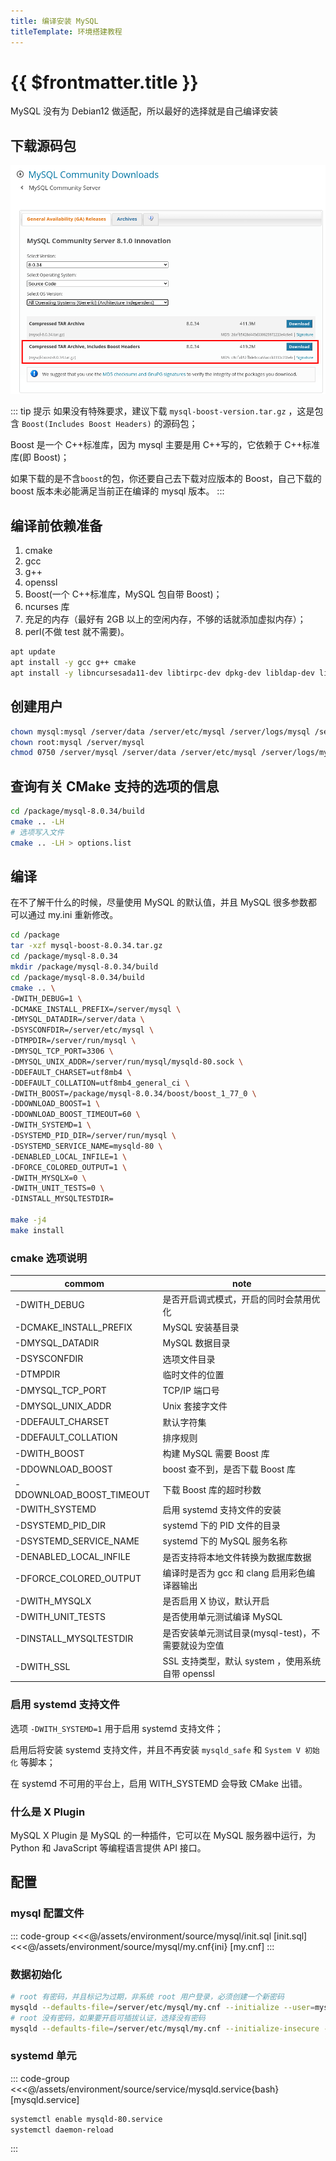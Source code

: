 ```yaml
---
title: 编译安装 MySQL
titleTemplate: 环境搭建教程
---
```


# {{ $frontmatter.title }}

MySQL 没有为 Debian12 做适配，所以最好的选择就是自己编译安装

## 下载源码包

![Mysql 源码包](/assets/environment/images/01.png)

::: tip 提示
如果没有特殊要求，建议下载 `mysql-boost-version.tar.gz` ，这是包含 `Boost(Includes Boost Headers)` 的源码包；

Boost 是一个 C++标准库，因为 mysql 主要是用 C++写的，它依赖于 C++标准库(即 Boost)；

如果下载的是不含`boost`的包，你还要自己去下载对应版本的 Boost，自己下载的 boost 版本未必能满足当前正在编译的 mysql 版本。
:::

## 编译前依赖准备

1. cmake
2. gcc
3. g++
4. openssl
5. Boost(一个 C++标准库，MySQL 包自带 Boost)；
6. ncurses 库
7. 充足的内存（最好有 2GB 以上的空闲内存，不够的话就添加虚拟内存）；
8. perl(不做 test 就不需要)。

```bash
apt update
apt install -y gcc g++ cmake
apt install -y libncursesada11-dev libtirpc-dev dpkg-dev libldap-dev libsasl2-dev libbison-dev libudev-dev
```

## 创建用户

```bash
chown mysql:mysql /server/data /server/etc/mysql /server/logs/mysql /server/run/mysql
chown root:mysql /server/mysql
chmod 0750 /server/mysql /server/data /server/etc/mysql /server/logs/mysql /server/run/mysql
```

## 查询有关 CMake 支持的选项的信息

```bash
cd /package/mysql-8.0.34/build
cmake .. -LH
# 选项写入文件
cmake .. -LH > options.list
```

## 编译

在不了解干什么的时候，尽量使用 MySQL 的默认值，并且 MySQL 很多参数都可以通过 my.ini 重新修改。

```bash
cd /package
tar -xzf mysql-boost-8.0.34.tar.gz
cd /package/mysql-8.0.34
mkdir /package/mysql-8.0.34/build
cd /package/mysql-8.0.34/build
cmake .. \
-DWITH_DEBUG=1 \
-DCMAKE_INSTALL_PREFIX=/server/mysql \
-DMYSQL_DATADIR=/server/data \
-DSYSCONFDIR=/server/etc/mysql \
-DTMPDIR=/server/run/mysql \
-DMYSQL_TCP_PORT=3306 \
-DMYSQL_UNIX_ADDR=/server/run/mysql/mysqld-80.sock \
-DDEFAULT_CHARSET=utf8mb4 \
-DDEFAULT_COLLATION=utf8mb4_general_ci \
-DWITH_BOOST=/package/mysql-8.0.34/boost/boost_1_77_0 \
-DDOWNLOAD_BOOST=1 \
-DDOWNLOAD_BOOST_TIMEOUT=60 \
-DWITH_SYSTEMD=1 \
-DSYSTEMD_PID_DIR=/server/run/mysql \
-DSYSTEMD_SERVICE_NAME=mysqld-80 \
-DENABLED_LOCAL_INFILE=1 \
-DFORCE_COLORED_OUTPUT=1 \
-DWITH_MYSQLX=0 \
-DWITH_UNIT_TESTS=0 \
-DINSTALL_MYSQLTESTDIR=

make -j4
make install
```

### cmake 选项说明

| commom                   | note                                               |
| ------------------------ | -------------------------------------------------- |
| -DWITH_DEBUG             | 是否开启调式模式，开启的同时会禁用优化             |
| -DCMAKE_INSTALL_PREFIX   | MySQL 安装基目录                                   |
| -DMYSQL_DATADIR          | MySQL 数据目录                                     |
| -DSYSCONFDIR             | 选项文件目录                                       |
| -DTMPDIR                 | 临时文件的位置                                     |
| -DMYSQL_TCP_PORT         | TCP/IP 端口号                                      |
| -DMYSQL_UNIX_ADDR        | Unix 套接字文件                                    |
| -DDEFAULT_CHARSET        | 默认字符集                                         |
| -DDEFAULT_COLLATION      | 排序规则                                           |
| -DWITH_BOOST             | 构建 MySQL 需要 Boost 库                           |
| -DDOWNLOAD_BOOST         | boost 查不到，是否下载 Boost 库                    |
| -DDOWNLOAD_BOOST_TIMEOUT | 下载 Boost 库的超时秒数                            |
| -DWITH_SYSTEMD           | 启用 systemd 支持文件的安装                        |
| -DSYSTEMD_PID_DIR        | systemd 下的 PID 文件的目录                        |
| -DSYSTEMD_SERVICE_NAME   | systemd 下的 MySQL 服务名称                        |
| -DENABLED_LOCAL_INFILE   | 是否支持将本地文件转换为数据库数据                 |
| -DFORCE_COLORED_OUTPUT   | 编译时是否为 gcc 和 clang 启用彩色编译器输出       |
| -DWITH_MYSQLX            | 是否启用 X 协议，默认开启                          |
| -DWITH_UNIT_TESTS        | 是否使用单元测试编译 MySQL                         |
| -DINSTALL_MYSQLTESTDIR   | 是否安装单元测试目录(mysql-test)，不需要就设为空值 |
| -DWITH_SSL               | SSL 支持类型，默认 system ，使用系统自带 openssl   |

### 启用 systemd 支持文件

选项 `-DWITH_SYSTEMD=1` 用于启用 systemd 支持文件；

启用后将安装 systemd 支持文件，并且不再安装 `mysqld_safe` 和 `System V 初始化` 等脚本；

在 systemd 不可用的平台上，启用 WITH_SYSTEMD 会导致 CMake 出错。

### 什么是 X Plugin

MySQL X Plugin 是 MySQL 的一种插件，它可以在 MySQL 服务器中运行，为 Python 和 JavaScript 等编程语言提供 API 接口。

## 配置

### mysql 配置文件

::: code-group
<<<@/assets/environment/source/mysql/init.sql [init.sql]
<<<@/assets/environment/source/mysql/my.cnf{ini} [my.cnf]
:::

### 数据初始化

```bash
# root 有密码，并且标记为过期，非系统 root 用户登录，必须创建一个新密码
mysqld --defaults-file=/server/etc/mysql/my.cnf --initialize --user=mysql
# root 没有密码，如果要开启可插拔认证，选择没有密码
mysqld --defaults-file=/server/etc/mysql/my.cnf --initialize-insecure --user=mysql
```

### systemd 单元

::: code-group
<<<@/assets/environment/source/service/mysqld.service{bash} [mysqld.service]

```bash [mysqld]
systemctl enable mysqld-80.service
systemctl daemon-reload
```

:::
